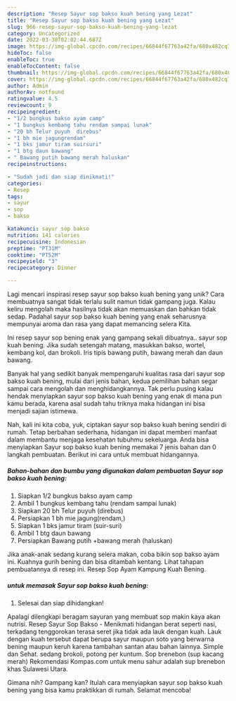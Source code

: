 ```yaml
---
description: "Resep Sayur sop bakso kuah bening yang Lezat"
title: "Resep Sayur sop bakso kuah bening yang Lezat"
slug: 966-resep-sayur-sop-bakso-kuah-bening-yang-lezat
category: Uncategorized
date: 2022-03-30T02:02:44.687Z
image: https://img-global.cpcdn.com/recipes/66844f67763a42fa/680x482cq70/sayur-sop-bakso-kuah-bening-foto-resep-utama.jpg
hideToc: false
enableToc: true
enableTocContent: false
thumbnail: https://img-global.cpcdn.com/recipes/66844f67763a42fa/680x482cq70/sayur-sop-bakso-kuah-bening-foto-resep-utama.jpg
cover: https://img-global.cpcdn.com/recipes/66844f67763a42fa/680x482cq70/sayur-sop-bakso-kuah-bening-foto-resep-utama.jpg
author: Admin
authorAv: notfound
ratingvalue: 4.5
reviewcount: 9
recipeingredient:
- "1/2 bungkus bakso ayam camp"
- "1 bungkus kembang tahu rendam sampai lunak"
- "20 bh Telur puyuh  direbus"
- "1 bh mie jagungrendam"
- "1 bks jamur tiram suirsuri"
- "1 btg daun bawang"
- " Bawang putih bawang merah haluskan"
recipeinstructions:

- "Sudah jadi dan siap dinikmati!"
categories:
- Resep
tags:
- sayur
- sop
- bakso

katakunci: sayur sop bakso 
nutrition: 141 calories
recipecuisine: Indonesian
preptime: "PT31M"
cooktime: "PT52M"
recipeyield: "3"
recipecategory: Dinner

---
```





Lagi mencari inspirasi resep sayur sop bakso kuah bening yang unik? Cara membuatnya sangat tidak terlalu sulit namun tidak gampang juga. Kalau keliru mengolah maka hasilnya tidak akan memuaskan dan bahkan tidak sedap. Padahal sayur sop bakso kuah bening yang enak seharusnya mempunyai aroma dan rasa yang dapat memancing selera Kita.





Ini resep sayur sop bening enak yang gampang sekali dibuatnya.. sayur sop kuah bening. Jika sudah setengah matang, masukkan bakso, wortel, kembang kol, dan brokoli. Iris tipis bawang putih, bawang merah dan daun bawang.

Banyak hal yang sedikit banyak mempengaruhi kualitas rasa dari sayur sop bakso kuah bening, mulai dari jenis bahan, kedua pemilihan bahan segar sampai cara mengolah dan menghidangkannya. Tak perlu pusing kalau hendak menyiapkan sayur sop bakso kuah bening yang enak di mana pun kamu berada, karena asal sudah tahu triknya maka hidangan ini bisa menjadi sajian istimewa.






Nah, kali ini kita coba, yuk, ciptakan sayur sop bakso kuah bening sendiri di rumah. Tetap berbahan sederhana, hidangan ini dapat memberi manfaat dalam membantu menjaga kesehatan tubuhmu sekeluarga. Anda bisa menyiapkan Sayur sop bakso kuah bening memakai 7 jenis bahan dan 0 langkah pembuatan. Berikut ini cara untuk membuat hidangannya.

<!--inarticleads1-->

##### Bahan-bahan dan bumbu yang digunakan dalam pembuatan Sayur sop bakso kuah bening:

1. Siapkan 1/2 bungkus bakso ayam camp
1. Ambil 1 bungkus kembang tahu (rendam sampai lunak)
1. Siapkan 20 bh Telur puyuh  (direbus)
1. Persiapkan 1 bh mie jagung(rendam,)
1. Siapkan 1 bks jamur tiram (suir-suri)
1. Ambil 1 btg daun bawang
1. Persiapkan  Bawang putih +bawang merah (haluskan)


Jika anak-anak sedang kurang selera makan, coba bikin sop bakso ayam ini. Kuahnya gurih bening dan bisa ditambah kentang. Lihat tahapan pembuatannya di resep ini. Resep Sop Ayam Kampung Kuah Bening. 

<!--inarticleads2-->

#####  untuk memasak Sayur sop bakso kuah bening:


1. Selesai dan siap dihidangkan!

Apalagi dilengkapi beragam sayuran yang membuat sop makin kaya akan nutrisi. Resep Sayur Sop Bakso - Menikmati hidangan berat seperti nasi, terkadang tenggorokan terasa seret jika tidak ada lauk dengan kuah. Lauk dengan kuah tersebut dapat berupa sayur maupun soto yang berwarna bening maupun keruh karena tambahan santan atau bahan lainnya. Simple dan Sehat. sedang brokoli, potong per kuntum. Sop brenebon (sup kacang merah) Rekomendasi Kompas.com untuk menu sahur adalah sup brenebon khas Sulawesi Utara. 

Gimana nih? Gampang kan? Itulah cara menyiapkan sayur sop bakso kuah bening yang bisa kamu praktikkan di rumah. Selamat mencoba!
